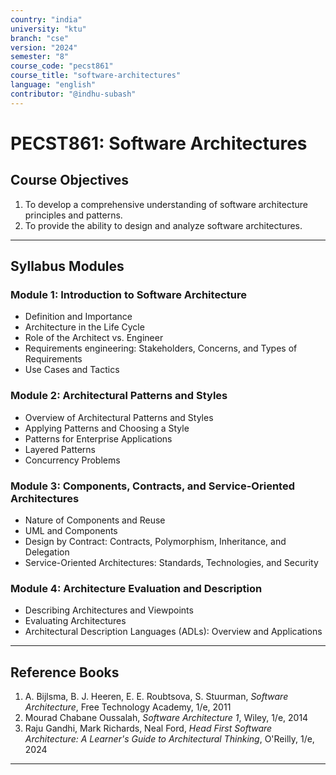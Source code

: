 ```yaml
---
country: "india"
university: "ktu"
branch: "cse"
version: "2024"
semester: "8"
course_code: "pecst861"
course_title: "software-architectures"
language: "english"
contributor: "@indhu-subash"
---
```


# PECST861: Software Architectures

## Course Objectives

1. To develop a comprehensive understanding of software architecture principles and patterns.  
2. To provide the ability to design and analyze software architectures.  

---

## Syllabus Modules

### Module 1: Introduction to Software Architecture  
- Definition and Importance  
- Architecture in the Life Cycle  
- Role of the Architect vs. Engineer  
- Requirements engineering: Stakeholders, Concerns, and Types of Requirements  
- Use Cases and Tactics  

### Module 2: Architectural Patterns and Styles  
- Overview of Architectural Patterns and Styles  
- Applying Patterns and Choosing a Style  
- Patterns for Enterprise Applications  
- Layered Patterns  
- Concurrency Problems  

### Module 3: Components, Contracts, and Service-Oriented Architectures  
- Nature of Components and Reuse  
- UML and Components  
- Design by Contract: Contracts, Polymorphism, Inheritance, and Delegation  
- Service-Oriented Architectures: Standards, Technologies, and Security  

### Module 4: Architecture Evaluation and Description  
- Describing Architectures and Viewpoints  
- Evaluating Architectures  
- Architectural Description Languages (ADLs): Overview and Applications  

---

## Reference Books

1. A. Bijlsma, B. J. Heeren, E. E. Roubtsova, S. Stuurman, *Software Architecture*, Free Technology Academy, 1/e, 2011  
2. Mourad Chabane Oussalah, *Software Architecture 1*, Wiley, 1/e, 2014  
3. Raju Gandhi, Mark Richards, Neal Ford, *Head First Software Architecture: A Learner's Guide to Architectural Thinking*, O'Reilly, 1/e, 2024  

---
